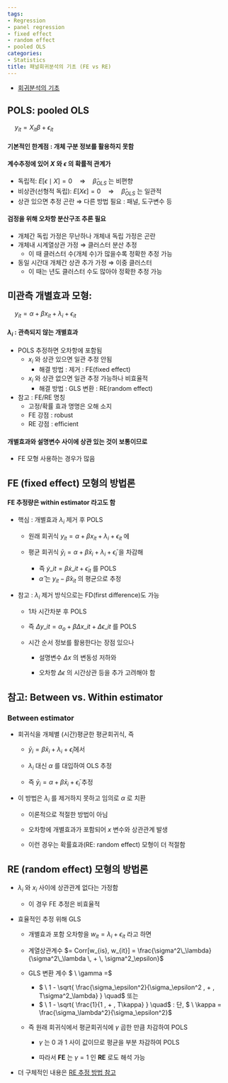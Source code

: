 ```yaml
---
tags:
- Regression
- panel regression
- fixed effect
- random effect
- pooled OLS
categories:
- Statistics
title: 패널회귀분석의 기초 (FE vs RE)
---
```


- [회귀분석의 기초](/regress)

## POLS: pooled OLS

$\quad y_{it} = X_{it} \beta + \epsilon_{it}$

#### 기본적인 한계점 : 개체 구분 정보를 활용하지 못함

#### 계수추정에 있어 $X$ 와 $\epsilon$ 의 확률적 관계가

- 독립적: $E[\epsilon \mid X] = 0 \quad \Rightarrow \quad \hat\beta_{OLS}$ 는 비편향
- 비상관(선형적 독립): $E[X \epsilon] = 0 \quad \Rightarrow \quad \hat\beta_{OLS}$ 는 일관적
- 상관 있으면 추정 곤란 $\Rightarrow$ 다른 방법 필요 : 패널, 도구변수 등

#### 검정을 위해 오차항 분산구조 추론 필요

- 개체간 독립 가정은 무난하나 개체내 독립 가정은 곤란
- 개체내 시계열상관 가정 $\Rightarrow$ 클러스터 분산 추정
    - 이 때 클러스터 수(개체 수)가 많을수록 정확한 추정 가능 
- 동일 시간대 개체간 상관 추가 가정 $\Rightarrow$ 이중 클러스터
    - 이 때는 년도 클러스터 수도 많아야 정확한 추정 가능 


## 미관측 개별효과 모형: 

$\quad y_{it} = \alpha + \beta x_{it} + \lambda_i + \epsilon_{it}$  

#### $\lambda_i$ : 관측되지 않는 개별효과

- POLS 추정하면 오차항에 포함됨
  - $x_i$ 와 상관 있으면 일관 추정 안됨
    - 해결 방법 : 제거 : FE(fixed effect)
  - $x_i$ 와 상관 없으면 일관 추정 가능하나 비효율적
    - 해결 방법 : GLS 변환 : RE(random effect)
- 참고 : FE/RE 명칭
  - 고정/확률 효과 명명은 오해 소지
  - FE 강점 : robust 
  - RE 강점 : efficient
  
#### 개별효과와 설명변수 사이에 상관 있는 것이 보통이므로

- FE 모형 사용하는 경우가 많음


## FE (fixed effect) 모형의 방법론 

#### FE 추정량은 within estimator 라고도 함

- 핵심 : 개별효과 $\lambda_i$ 제거 후 POLS

  - 원래 회귀식 $y_{it} = \alpha + \beta x_{it} + \lambda_i + \epsilon_{it}$ 에
    
  - 평균 회귀식 ${\bar y}_i = \alpha + \beta {\bar x}_i + \lambda_i + {\bar \epsilon}_i$ 을 차감해
    
    - 즉 ${\dot y}\_{it} = \beta {\dot x}\_{it} + {\dot \epsilon}_{it}$ 를  POLS
    - $\hat \alpha$ 는 $y_{it} - \hat\beta x_{it}$ 의 평균으로 추정 

- 참고 : $\lambda_i$ 제거 방식으로는 FD(first difference)도 가능

  - 1차 시간차분 후 POLS
  
  - 즉 ${\Delta y}\_{it} = \alpha_o + \beta {\Delta x}\_{it} + {\Delta\epsilon}\_{it}$ 를  POLS
  
  - 시간 순서 정보를 활용한다는 장점 있으나
  
    - 설명변수 $\Delta x$ 의 변동성 저하와
    
    - 오차항 $\Delta\epsilon$ 의 시간상관 등을 추가 고려해야 함
    


## 참고: Between vs. Within estimator

### Between estimator

- 회귀식을 개체별 (시간)평균한 평균회귀식, 즉
  
  - ${\bar y}_i = \beta {\bar x}_i + \lambda_i + {\bar \epsilon}_i$에서
  
  - $\lambda_i$ 대신 $\alpha$ 를 대입하여 OLS 추정
    
  - 즉 ${\bar y}_i = \alpha + \beta {\bar x}_i + {\bar \epsilon}_i$ 추정
  
- 이 방법은 $\lambda_i$ 를 제거하지 못하고 임의로 $\alpha$ 로 치환
  
  - 이론적으로 적절한 방법이 아님
  
  - 오차항에 개별효과가 포함되어 $x$ 변수와 상관관계 발생
  
  - 이런 경우는 확률효과(RE: random effect) 모형이 더 적절함 
    

## RE (random effect) 모형의 방법론

- $\lambda_i$ 와 $x_i$ 사이에 상관관계 없다는 가정함

  - 이 경우 FE 추정은 비효율적
  
- 효율적인 추정 위해 GLS
  
  - 개별효과 포함 오차항을 $w_{it} = \lambda_i + \epsilon_{it}$ 라고 하면
  
  - 계열상관계수 $= Corr[w_{is}, w_{it}] = \frac{\sigma^2\_\lambda}{\sigma^2\_\lambda \, +  \, \sigma^2_\epsilon}$

  - GLS 변환 계수 $ \ \gamma =$
  
    - $ \ 1 - \sqrt{ \frac{\sigma_\epsilon^2}{\sigma_\epsilon^2 \, + \, T\sigma^2_\lambda} } \quad$ 또는
    - $ \ 1 - \sqrt{ \frac{1}{1 \, + \, T\kappa} } \quad$ : 단, $ \ \kappa = \frac{\sigma_\lambda^2}{\sigma_\epsilon^2}$
  
  - 즉 원래 회귀식에서 평균회귀식에 $\gamma$ 곱한 만큼 차감하여 POLS
    
    - $\gamma$ 는 0 과 1 사이 값이므로 평균을 부분 차감하여 POLS
    
    - 따라서 **FE** 는 $\gamma = 1$ 인 **RE** 로도 해석 가능

- 더 구체적인 내용은 [RE 추정 방법 참고](/)
